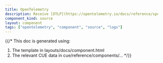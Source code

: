 ```yaml
---
title: OpenTelemetry
description: Receive [OTLP](https://opentelemetry.io/docs/reference/specification/protocol/otlp/) data through gRPC or HTTP.
component_kind: source
layout: component
tags: ["opentelemetry", "component", "source", "logs"]
---
```


{{/*
This doc is generated using:

1. The template in layouts/docs/component.html
2. The relevant CUE data in cue/reference/components/...
*/}}

